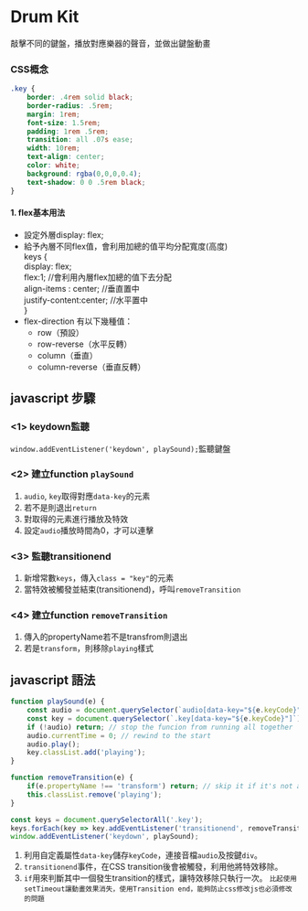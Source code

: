 # Drum Kit

  敲擊不同的鍵盤，播放對應樂器的聲音，並做出鍵盤動畫

### 

### CSS概念

```css
.key {
	border: .4rem solid black;
	border-radius: .5rem;
	margin: 1rem;
	font-size: 1.5rem;
	padding: 1rem .5rem;
	transition: all .07s ease;
	width: 10rem;
	text-align: center;
	color: white;
	background: rgba(0,0,0,0.4);
	text-shadow: 0 0 .5rem black;
}
```

#### 1. flex基本用法  
  - 設定外層display: flex;
  - 給予內層不同flex值，會利用加總的值平均分配寬度(高度)  
  keys {  
    display: flex;  
    flex:1; //會利用內層flex加總的值下去分配  
    align-items : center; //垂直置中  
    justify-content:center; //水平置中  
  }  
  - flex-direction
    有以下幾種值：
      - row（預設）
      - row-reverse（水平反轉）
      - column（垂直）
      - column-reverse（垂直反轉）
      

## **javascript 步驟**
### **<1> keydown監聽**
`window.addEventListener('keydown', playSound);`監聽鍵盤
### **<2> 建立function `playSound`**
1. `audio`, `key`取得對應`data-key`的元素
2. 若不是則退出`return`
3. 對取得的元素進行播放及特效
4. 設定`audio`播放時間為0，才可以連擊
### **<3> 監聽transitionend**
1. 新增常數`keys`，傳入`class = "key"`的元素
2. 當特效被觸發並結束(transitionend)，呼叫`removeTransition`
### **<4> 建立function `removeTransition`**
1. 傳入的propertyName若不是transfrom則退出
2. 若是`transform`，則移除`playing`樣式

## **javascript 語法**

```javascript
function playSound(e) {
	const audio = document.querySelector(`audio[data-key="${e.keyCode}"]`);
	const key = document.querySelector(`.key[data-key="${e.keyCode}"]`);
	if (!audio) return; // stop the funcion from running all together
	audio.currentTime = 0; // rewind to the start
	audio.play();
	key.classList.add('playing');
}

function removeTransition(e) {
	if(e.propertyName !== 'transform') return; // skip it if it's not a transform
	this.classList.remove('playing');
}

const keys = document.querySelectorAll('.key');
keys.forEach(key => key.addEventListener('transitionend', removeTransition));
window.addEventListener('keydown', playSound);
```
1. 利用自定義屬性`data-key`儲存`keyCode`，連接音檔`audio`及按鍵`div`。
2. `transitionend`事件，在CSS transition後會被觸發，利用他將特效移除。
3. `if`用來判斷其中一個發生transition的樣式，讓特效移除只執行一次。
`比起使用setTimeout讓動畫效果消失，使用Transition end，能夠防止css修改js也必須修改的問題`
